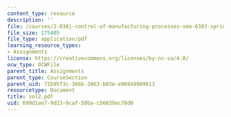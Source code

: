 ```yaml
---
content_type: resource
description: ''
file: /courses/2-830j-control-of-manufacturing-processes-sma-6303-spring-2008/699d1ae79d230caf50bac56039ac78d0_sol2.pdf
file_size: 175405
file_type: application/pdf
learning_resource_types:
- Assignments
license: https://creativecommons.org/licenses/by-nc-sa/4.0/
ocw_type: OCWFile
parent_title: Assignments
parent_type: CourseSection
parent_uid: 71b95f3c-366b-2063-b03e-e96949909613
resourcetype: Document
title: sol2.pdf
uid: 699d1ae7-9d23-0caf-50ba-c56039ac78d0
---
```


